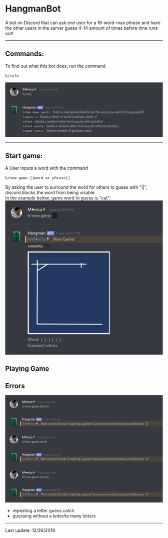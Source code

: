 # HangmanBot
A bot on Discord that can ask one user for a 16-word-max phrase and have the other users in the server guess 4-14 amount of times before time runs out!
____________________________________________________________________________________
## Commands:<br/>
To find out what this bot does, run the command
```
h/info
``` 
<img src="./images/hangmangameinfo.png" width="650">
<br/>

____________________________________________________________________________________
## Start game: <br/>
A User inputs a word with the command
```
h/new game ||word or phrase||
``` 
By asking the user to surround the word for others to guess with "||", discord blocks the word from being visable.<br/>
In the example below, game word to guess is "cat":<br/>
<img src="./images/newgame.png" width="600">
<br/>

## Playing Game

## Errors
<img src="./images/newgameformaterror.png" width="650">
<br/>

- repeating a letter guess catch
- guessing without a letter/to many letters

____________________________________________________________________________________
Last update: 12/26/2019